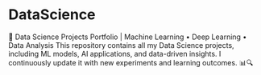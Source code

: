 # DataScience
🚀 Data Science Projects Portfolio | Machine Learning • Deep Learning • Data Analysis This repository contains all my Data Science projects, including ML models, AI applications, and data-driven insights. I continuously update it with new experiments and learning outcomes. 📊🔍
